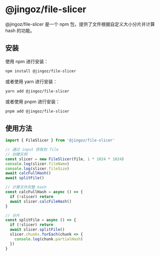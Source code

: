 # @jingoz/file-slicer

@jingoz/file-slicer 是一个 npm 包，提供了文件根据自定义大小分片并计算 hash 的功能。

## 安装

使用 npm 进行安装：

```sh
npm install @jingoz/file-slicer
```

或者使用 yarn 进行安装：

```sh
yarn add @jingoz/file-slicer
```

或者使用 pnpm 进行安装：

```sh
pnpm add @jingoz/file-slicer
```

## 使用方法

```ts
import { FileSlicer } from '@jingoz/file-slicer'

// 通过 input 获取到 file
// 创建实例
const slicer = new FileSlicer(file, 1 * 1024 * 1024)
console.log(slicer.fileName)
console.log(slicer.fileSize)
await calcFullHash()
await splitFile()

// 计算文件完整 hash
const calcFullHash = async () => {
  if (!slicer) return
  await slicer.calcFileHash()
}

// 分片
const splitFile = async () => {
  if (!slicer) return
  await slicer.splitFile()
  slicer.chunks.forEach(chunk => {
    console.log(chunk.partialHash)
  })
}
```
